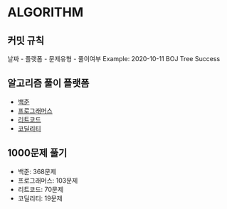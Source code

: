 # ALGORITHM
## 커밋 규칙
날짜 - 플랫폼 - 문제유형 - 풀이여부
Example: 2020-10-11 BOJ Tree Success

## 알고리즘 풀이 플랫폼
- [백준](https://www.acmicpc.net/)
- [프로그래머스](https://programmers.co.kr/)
- [리트코드](https://leetcode.com/problemset/all/)
- [코딜리티](https://app.codility.com/programmers/)

## 1000문제 풀기
- 백준: 368문제
- 프로그래머스: 103문제
- 리트코드: 70문제
- 코딜리티: 19문제
